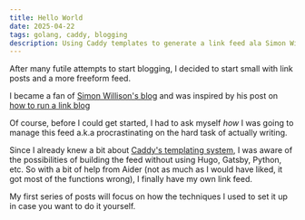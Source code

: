 ```yaml
---
title: Hello World 
date: 2025-04-22
tags: golang, caddy, blogging 
description: Using Caddy templates to generate a link feed ala Simon Willison
---
```

After many futile attempts to start blogging, I decided to start small with link posts and a more freeform feed.

I became a fan of [Simon Willison's blog](https://simonwillison.net/) and was inspired by his post on [how to run a link blog](https://simonwillison.net/2024/Dec/22/link-blog/)

Of course, before I could get started, I had to ask myself _how_ I was going to manage this feed a.k.a procrastinating on the hard task of actually writing.

Since I already knew a bit about [Caddy's templating system](https://caddyserver.com/docs/modules/http.handlers.templates), I was aware of the possibilities of building the feed without using Hugo, Gatsby, Python, etc. So with a bit of help from Aider (not as much as I would have liked, it got most of the functions wrong), I finally have my own link feed.

My first series of posts will focus on how the techniques I used to set it up in case you want to do it yourself.

